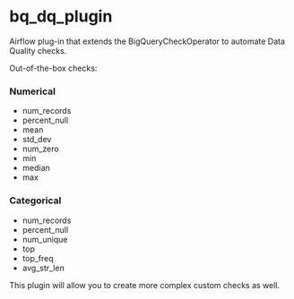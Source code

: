 # bq_dq_plugin
Airflow plug-in that extends the BigQueryCheckOperator to automate Data Quality checks. 

Out-of-the-box checks: 

### Numerical ###
- num_records 
- percent_null
- mean
- std_dev
- num_zero
- min
- median
- max 

### Categorical ### 
- num_records
- percent_null
- num_unique 
- top
- top_freq
- avg_str_len

This plugin will allow you to create more complex custom checks as well. 
